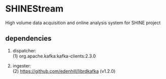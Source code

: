 # SHINEStream
High volume data acquisition and online analysis system for SHINE project

## dependencies
1. dispatcher:  
    (1) org.apache.kafka:kafka-clients:2.3.0

2. ingester:  
    (2) https://github.com/edenhill/librdkafka (v1.2.0)

